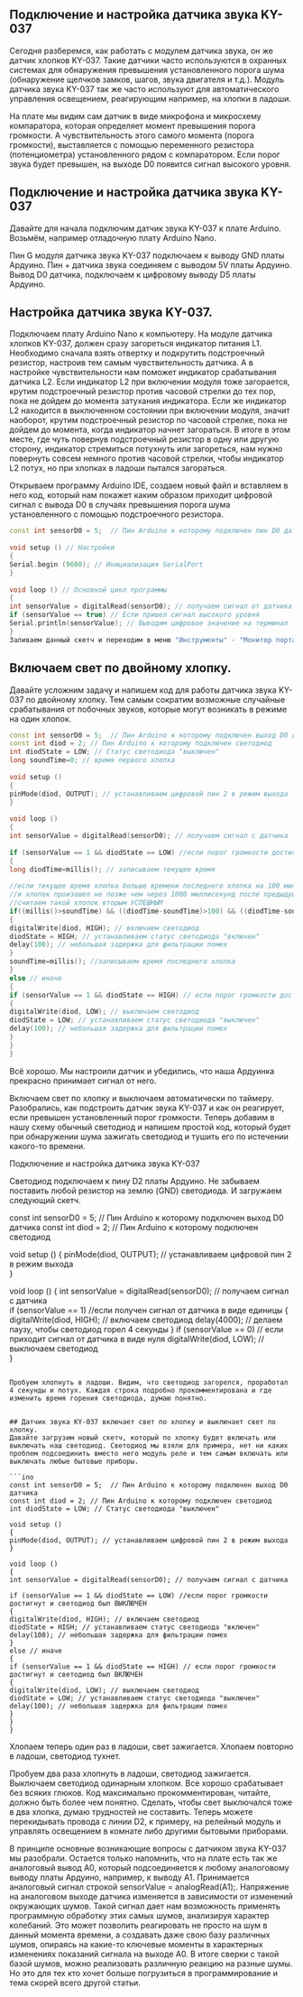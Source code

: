 ## Подключение и настройка датчика звука KY-037
Сегодня разберемся, как работать с модулем датчика звука, он же датчик хлопков KY-037. Такие датчики часто используются в охранных системах для обнаружения превышения установленного порога шума (обнаружение щелчков замков, шагов, звука двигателя и т.д.). Модуль датчика звука KY-037 так же часто используют для автоматического управления освещением, реагирующим например, на хлопки в ладоши.

На плате мы видим сам датчик в виде микрофона и микросхему компаратора, которая определяет момент превышения порога громкости. А чувствительность этого самого момента (порога громкости), выставляется с помощью переменного резистора (потенциометра) установленного рядом с компаратором. Если порог звука будет превышен, на выходе D0 появится сигнал высокого уровня.

## Подключение и настройка датчика звука KY-037
Давайте для начала подключим датчик звука KY-037 к плате Arduino. Возьмём, например отладочную плату Arduino Nano.

Пин G модуля датчика звука KY-037 подключаем к выводу GND платы Ардуино. Пин + датчика звука соединяем с выводом 5V платы Ардуино. Вывод D0 датчика, подключаем к цифровому выводу D5 платы Ардуино.

## Настройка датчика звука KY-037.
Подключаем плату Arduino Nano к компьютеру. На модуле датчика хлопков KY-037, должен сразу загореться индикатор питания L1. Необходимо сначала взять отвертку и подкрутить подстроечный резистор, настроив тем самым чувствительность датчика. А в настройке чувствительности нам поможет индикатор срабатывания датчика L2. Если индикатор L2 при включении модуля тоже загорается, крутим подстроечный резистор против часовой стрелки до тех пор, пока не дойдем до момента затухания индикатора. Если же индикатор L2 находится в выключенном состоянии при включении модуля, значит наоборот, крутим подстроечный резистор по часовой стрелке, пока не дойдем до момента, когда индикатор начнет загораться. В итоге в этом месте, где чуть повернув подстроечный резистор в одну или другую сторону, индикатор стремиться потухнуть или загореться, нам нужно повернуть совсем немного против часовой стрелки, чтобы индикатор L2 потух, но при хлопках в ладоши пытался загораться.

Открываем программу Arduino IDE, создаем новый файл и вставляем в него код, который нам покажет каким образом приходит цифровой сигнал с вывода D0 в случаях превышения порога шума установленного с помощью подстроечного резистора.

```ino
const int sensorD0 = 5;  // Пин Arduino к которому подключен пин D0 датчика
 
void setup () // Настройки
{
Serial.begin (9600); // Инициализация SerialPort
}
 
void loop () // Основной цикл программы
{
int sensorValue = digitalRead(sensorD0); // получаем сигнал от датчика
if (sensorValue == true) // Если пришел сигнал высокого уровня
Serial.println(sensorValue); // Выводим цифровое значение на терминал
}
Заливаем данный скетч и переходим в меню "Инструменты" - "Монитор порта". Окно мониторинга порта будет пустым, но как только мы будем хлопать в ладоши, в окне появятся единицы, говорящие о наличии сигнала высокого уровня на выводе D0 модуля датчика звука.
```


## Включаем свет по двойному хлопку.
Давайте усложним задачу и напишем код для работы датчика звука KY-037 по двойному хлопку. Тем самым сократим возможные случайные срабатывания от побочных звуков, которые могут возникать в режиме на один хлопок.

```ino
const int sensorD0 = 5;  // Пин Arduino к которому подключен выход D0 датчика
const int diod = 2; // Пин Arduino к которому подключен светодиод
int diodState = LOW; // Статус светодиода "выключен"
long soundTime=0; // время первого хлопка
 
void setup ()
{
pinMode(diod, OUTPUT); // устанавливаем цифровой пин 2 в режим выхода 
}
 
void loop ()
{
int sensorValue = digitalRead(sensorD0); // получаем сигнал с датчика
 
if (sensorValue == 1 && diodState == LOW) //если порог громкости достигнут и светодиод был ВЫКЛЮЧЕН
{
long diodTime=millis(); // записываем текущее время
 
//если текущее время хлопка больше времени последнего хлопка на 100 миллисекунд
//и хлопок произошел не позже чем через 1000 миллисекунд после предыдущего
//считаем такой хлопок вторым УСПЕШНЫМ
if((millis()>soundTime) && ((diodTime-soundTime)>100) && ((diodTime-soundTime)<1000))
{
digitalWrite(diod, HIGH); // включаем светодиод
diodState = HIGH; // устанавливаем статус светодиода "включен"
delay(100); // небольшая задержка для фильтрации помех
}
soundTime=millis(); //записываем время последнего хлопка
}
else // иначе
{
if (sensorValue == 1 && diodState == HIGH) // если порог громкости достигнут и светодиод был ВКЛЮЧЕН
{
digitalWrite(diod, LOW); // выключаем светодиод
diodState = LOW; // устанавливаем статус светодиода "выключен"
delay(100); // небольшая задержка для фильтрации помех
}
}   
}
```



Всё хорошо. Мы настроили датчик и убедились, что наша Ардуинка прекрасно принимает сигнал от него.

 
Включаем свет по хлопку и выключаем автоматически по таймеру.
Разобрались, как подстроить датчик звука KY-037 и как он реагирует, если превышен установленный порог громкости. Теперь добавим в нашу схему обычный светодиод и напишем простой код, который будет при обнаружении шума зажигать светодиод и тушить его по истечении какого-то времени.

Подключение и настройка датчика звука KY-037

Светодиод подключаем к пину D2 платы Ардуино. Не забываем поставить любой резистор на землю (GND) светодиода. И загружаем следующий скетч.


const int sensorD0 = 5;  // Пин Arduino к которому подключен выход D0 датчика
const int diod = 2; // Пин Arduino к которому подключен светодиод
 
void setup ()
{
pinMode(diod, OUTPUT); // устанавливаем цифровой пин 2 в режим выхода  
}
 
void loop ()
{
int sensorValue = digitalRead(sensorD0); // получаем сигнал с датчика   
if (sensorValue == 1) //если получен сигнал от датчика в виде единицы
{
digitalWrite(diod, HIGH); // включаем светодиод
delay(4000); // делаем паузу, чтобы светодиод горел 4 секунды
}
if (sensorValue == 0) // если приходит сигнал от датчика в виде нуля
digitalWrite(diod, LOW); // выключаем светодиод   
}
```

Пробуем хлопнуть в ладоши. Видим, что светодиод загорелся, проработал 4 секунды и потух. Каждая строка подробно прокомментирована и где изменить время горения светодиода, думаю понятно.


## Датчик звука KY-037 включает свет по хлопку и выключает свет по хлопку.
Давайте загрузим новый скетч, который по хлопку будет включать или выключать наш светодиод. Светодиод мы взяли для примера, нет ни каких проблем подсоединить вместо него модуль реле и тем самым включать или выключать любые бытовые приборы.

```ino
const int sensorD0 = 5;  // Пин Arduino к которому подключен выход D0 датчика
const int diod = 2; // Пин Arduino к которому подключен светодиод
int diodState = LOW; // Статус светодиода "выключен"
 
void setup ()
{
pinMode(diod, OUTPUT); // устанавливаем цифровой пин 2 в режим выхода 
}
 
void loop ()
{
int sensorValue = digitalRead(sensorD0); // получаем сигнал с датчика
 
if (sensorValue == 1 && diodState == LOW) //если порог громкости достигнут и светодиод был ВЫКЛЮЧЕН
{
digitalWrite(diod, HIGH); // включаем светодиод
diodState = HIGH; // устанавливаем статус светодиода "включен"
delay(100); // небольшая задержка для фильтрации помех
}
else // иначе
{
if (sensorValue == 1 && diodState == HIGH) // если порог громкости достигнут и светодиод был ВКЛЮЧЕН
{
digitalWrite(diod, LOW); // выключаем светодиод
diodState = LOW; // устанавливаем статус светодиода "выключен"
delay(100); // небольшая задержка для фильтрации помех
}
}   
}
```

Хлопаем теперь один раз в ладоши, свет зажигается. Хлопаем повторно в ладоши, светодиод тухнет.








Пробуем два раза хлопнуть в ладоши, светодиод зажигается. Выключаем светодиод одинарным хлопком. 
Все хорошо срабатывает без всяких глюков. Код максимально прокомментирован, читайте, должно быть более чем понятно. 
Сделать, чтобы свет выключался тоже в два хлопка, думаю трудностей не составить. Теперь можете перекидывать провода с 
линии D2, к примеру, на релейный модуль и управлять освещением в комнате либо другими бытовыми приборами.

В принципе основные возникающие вопросы с датчиком звука KY-037 мы разобрали. Остается только напомнить, 
что на плате есть так же аналоговый вывод A0, который подсоединяется к любому аналоговому выводу платы Ардуино, 
например, к выводу A1. Принимается аналоговый сигнал строкой sensorValue = analogRead(A1);. 
Напряжение на аналоговом выходе датчика изменяется в зависимости от изменений окружающих шумов. 
Такой сигнал дает нам возможность применять программную обработку этих самых шумов, анализируя характер колебаний. 
Это может позволить реагировать не просто на шум в данный момента времени, а создавать даже свою базу различных шумов, 
опираясь на какие-то ключевые моменты в характерных изменениях показаний сигнала на выходе A0. 
В итоге сверки с такой базой шумов, можно реализовать различную реакцию на разные шумы. Но это для тех кто хочет 
больше погрузиться в программирование и тема скорей всего другой статьи.

